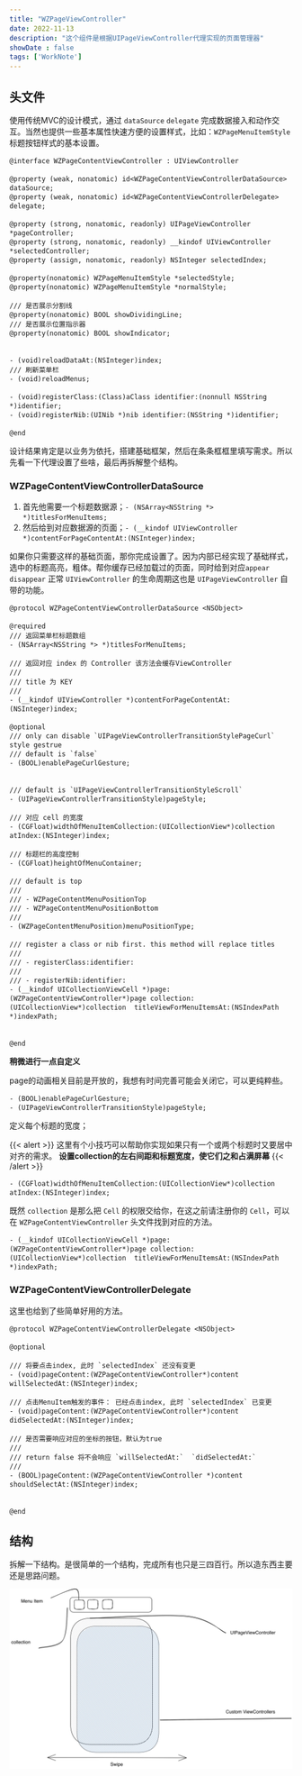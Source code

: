 ```yaml
---
title: "WZPageViewController"
date: 2022-11-13
description: "这个组件是根据UIPageViewController代理实现的页面管理器"
showDate : false
tags: ['WorkNote']
---
```


## 头文件
使用传统MVC的设计模式，通过 `dataSource` `delegate` 完成数据接入和动作交互。当然也提供一些基本属性快速方便的设置样式，比如：`WZPageMenuItemStyle` 标题按钮样式的基本设置。

```objc
@interface WZPageContentViewController : UIViewController

@property (weak, nonatomic) id<WZPageContentViewControllerDataSource> dataSource;
@property (weak, nonatomic) id<WZPageContentViewControllerDelegate> delegate;

@property (strong, nonatomic, readonly) UIPageViewController *pageController;
@property (strong, nonatomic, readonly) __kindof UIViewController *selectedController;
@property (assign, nonatomic, readonly) NSInteger selectedIndex;

@property(nonatomic) WZPageMenuItemStyle *selectedStyle;
@property(nonatomic) WZPageMenuItemStyle *normalStyle;

/// 是否展示分割线
@property(nonatomic) BOOL showDividingLine;
/// 是否展示位置指示器
@property(nonatomic) BOOL showIndicator;


- (void)reloadDataAt:(NSInteger)index;
/// 刷新菜单栏
- (void)reloadMenus;

- (void)registerClass:(Class)aClass identifier:(nonnull NSString *)identifier;
- (void)registerNib:(UINib *)nib identifier:(NSString *)identifier;

@end
```

设计结果肯定是以业务为依托，搭建基础框架，然后在条条框框里填写需求。所以先看一下代理设置了些啥，最后再拆解整个结构。

### WZPageContentViewControllerDataSource
1. 首先他需要一个标题数据源；`- (NSArray<NSString *> *)titlesForMenuItems;`
2. 然后给到对应数据源的页面；`- (__kindof UIViewController *)contentForPageContentAt:(NSInteger)index;`

如果你只需要这样的基础页面，那你完成设置了。因为内部已经实现了基础样式，选中的标题高亮，粗体。帮你缓存已经加载过的页面，同时给到对应`appear` `disappear`  正常 `UIViewController` 的生命周期这也是 `UIPageViewController` 自带的功能。

```objc
@protocol WZPageContentViewControllerDataSource <NSObject>

@required
/// 返回菜单栏标题数组
- (NSArray<NSString *> *)titlesForMenuItems;

/// 返回对应 index 的 Controller 该方法会缓存ViewController
///
/// title 为 KEY
///
- (__kindof UIViewController *)contentForPageContentAt:(NSInteger)index;

@optional
/// only can disable `UIPageViewControllerTransitionStylePageCurl` style gestrue
/// default is `false`
- (BOOL)enablePageCurlGesture;


/// default is `UIPageViewControllerTransitionStyleScroll`
- (UIPageViewControllerTransitionStyle)pageStyle;

/// 对应 cell 的宽度
- (CGFloat)widthOfMenuItemCollection:(UICollectionView*)collection atIndex:(NSInteger)index;

/// 标题栏的高度控制
- (CGFloat)heightOfMenuContainer;

/// default is top
///
/// - WZPageContentMenuPositionTop
/// - WZPageContentMenuPositionBottom
///
- (WZPageContentMenuPosition)menuPositionType;

/// register a class or nib first. this method will replace titles
///
/// - registerClass:identifier:
///
/// - registerNib:identifier:
- (__kindof UICollectionViewCell *)page:(WZPageContentViewController*)page collection:(UICollectionView*)collection  titleViewForMenuItemsAt:(NSIndexPath *)indexPath;


@end
```

**稍微进行一点自定义**

page的动画相关目前是开放的，我想有时间完善可能会关闭它，可以更纯粹些。

```objc
- (BOOL)enablePageCurlGesture;
- (UIPageViewControllerTransitionStyle)pageStyle;
```

定义每个标题的宽度；

{{< alert >}}
这里有个小技巧可以帮助你实现如果只有一个或两个标题时又要居中对齐的需求。
**设置collection的左右间距和标题宽度，使它们之和占满屏幕**
{{< /alert >}}

```objc
- (CGFloat)widthOfMenuItemCollection:(UICollectionView*)collection atIndex:(NSInteger)index;
```

既然 `collection` 是那么把 `Cell` 的权限交给你，在这之前请注册你的 `Cell`，可以在 `WZPageContentViewController` 头文件找到对应的方法。

```objc
- (__kindof UICollectionViewCell *)page:(WZPageContentViewController*)page collection:(UICollectionView*)collection  titleViewForMenuItemsAt:(NSIndexPath *)indexPath;
```

### WZPageContentViewControllerDelegate
这里也给到了些简单好用的方法。

```objc
@protocol WZPageContentViewControllerDelegate <NSObject>

@optional

/// 将要点击index, 此时 `selectedIndex` 还没有变更
- (void)pageContent:(WZPageContentViewController*)content willSelectedAt:(NSInteger)index;

/// 点击MenuItem触发的事件： 已经点击index, 此时 `selectedIndex` 已变更
- (void)pageContent:(WZPageContentViewController*)content didSelectedAt:(NSInteger)index;

/// 是否需要响应对应的坐标的按钮，默认为true
///
/// return false 将不会响应 `willSelectedAt:`  `didSelectedAt:`
///
- (BOOL)pageContent:(WZPageContentViewController *)content shouldSelectAt:(NSInteger)index;


@end
```

## 结构

拆解一下结构。是很简单的一个结构，完成所有也只是三四百行。所以造东西主要还是思路问题。

![](6.jpg)